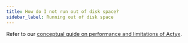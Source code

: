```yaml
---
title: How do I not run out of disk space?
sidebar_label: Running out of disk space
---
```


Refer to our [conceptual guide on performance and limitations of Actyx](../conceptual-guides/performance-and-limits-of-actyx).
